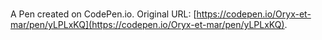 # 

A Pen created on CodePen.io. Original URL: [https://codepen.io/Oryx-et-mar/pen/yLPLxKQ](https://codepen.io/Oryx-et-mar/pen/yLPLxKQ).


